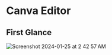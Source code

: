 # Canva Editor
## First Glance

![Screenshot 2024-01-25 at 2 42 57 AM](https://github.com/xinkin/Zocket_Assignment/assets/91452674/da8ffe08-8915-43d2-8263-1127a7b4093f)
